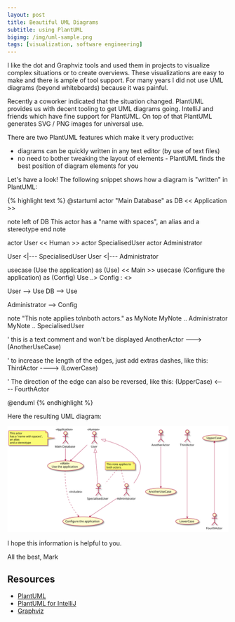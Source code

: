 ```yaml
---
layout: post
title: Beautiful UML Diagrams
subtitle: using PlantUML
bigimg: /img/uml-sample.png
tags: [visualization, software engineering]
---
```


I like the dot and Graphviz tools and used them in projects to visualize complex situations or to create overviews. These visualizations are easy to make and there is ample of tool support. For many years I did not use UML diagrams (beyond whiteboards) because it was painful.

Recently a coworker indicated that the situation changed. PlantUML provides us with decent tooling to get UML diagrams going. IntelliJ and friends which have fine support for PlantUML. On top of that PlantUML generates SVG / PNG images for universal use.

There are two PlantUML features which make it very productive:

* diagrams can be quickly written in any text editor (by use of text files) 
* no need to bother tweaking the layout of elements - PlantUML finds the best position of diagram elements for you


Let's have a look! The following snippet shows how a diagram is "written" in PlantUML:

{% highlight text %}
@startuml
actor "Main Database" as DB << Application >>

note left of DB
  This actor 
  has a "name with spaces",
  an alias
  and a stereotype 
end note

actor User << Human >>
actor SpecialisedUser
actor Administrator

User <|--- SpecialisedUser
User <|--- Administrator

usecase (Use the application) as (Use) << Main >>
usecase (Configure the application) as (Config)
Use ..> Config : <<includes>>

User --> Use
DB --> Use

Administrator --> Config 

note "This note applies to\nboth actors." as MyNote
MyNote .. Administrator
MyNote .. SpecialisedUser

'  this is a text comment and won't be displayed
AnotherActor ---> (AnotherUseCase)

'  to increase the length of the edges, just add extras dashes, like this:
ThirdActor ----> (LowerCase)

'  The direction of the edge can also be reversed, like this:
(UpperCase) <---- FourthActor

@enduml
{% endhighlight %}


Here the resulting UML diagram:

![PlantUML diagram](/media/plantuml_result.svg)

I hope this information is helpful to you.

All the best, Mark


## Resources

* [PlantUML](http://plantuml.com/)
* [PlantUML for IntelliJ](https://plugins.jetbrains.com/plugin/7017-plantuml-integration)
* [Graphviz](https://www.graphviz.org/)
